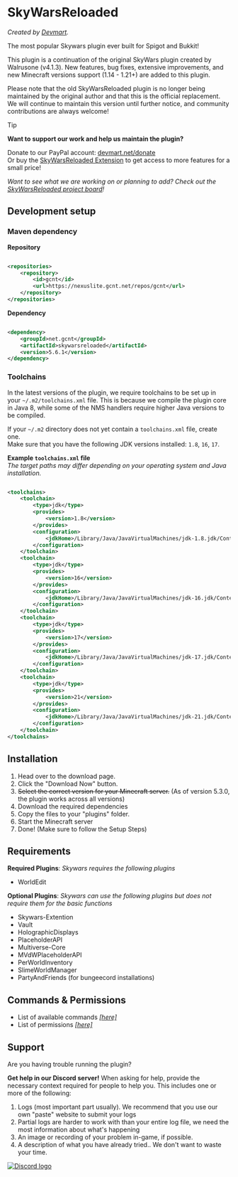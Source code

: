 # SkyWarsReloaded

*Created by [Devmart](https://devmart.net).*

The most popular Skywars plugin ever built for Spigot and Bukkit!

This plugin is a continuation of the original SkyWars plugin created by Walrusone (v4.1.3).
New features, bug fixes, extensive improvements, and new Minecraft versions support (1.14 - 1.21+) are added to this plugin.

Please note that the old SkyWarsReloaded plugin is no longer being maintained by the original author and that this is the official replacement.
We will continue to maintain this version until further notice, and community contributions are always welcome!

> [!TIP]  
> **Want to support our work and help us maintain the plugin?**
>
> Donate to our PayPal account: [devmart.net/donate](https://devmart.net/donate)  
> Or buy the [SkyWarsReloaded Extension](https://devmart.net/swre) to get access to more features for a small price!

*Want to see what we are working on or planning to add? Check out the [SkyWarsReloaded project board](https://github.com/users/lukasvdgaag/projects/2)!*

## Development setup

### Maven dependency

**Repository**

```xml

<repositories>
    <repository>
        <id>gcnt</id>
        <url>https://nexuslite.gcnt.net/repos/gcnt</url>
    </repository>
</repositories>
```

**Dependency**

```xml

<dependency>
    <groupId>net.gcnt</groupId>
    <artifactId>skywarsreloaded</artifactId>
    <version>5.6.1</version>
</dependency>
```

### Toolchains

In the latest versions of the plugin, we require toolchains to be set up in your `~/.m2/toolchains.xml` file.
This is because we compile the plugin core in Java 8, while some of the NMS handlers require higher Java versions to be compiled.

If your `~/.m2` directory does not yet contain a `toolchains.xml` file, create one.  
Make sure that you have the following JDK versions installed: `1.8`, `16`, `17`.

**Example `toolchains.xml` file**  
*The target paths may differ depending on your operating system and Java installation.*

```xml

<toolchains>
    <toolchain>
        <type>jdk</type>
        <provides>
            <version>1.8</version>
        </provides>
        <configuration>
            <jdkHome>/Library/Java/JavaVirtualMachines/jdk-1.8.jdk/Contents/Home</jdkHome>
        </configuration>
    </toolchain>
    <toolchain>
        <type>jdk</type>
        <provides>
            <version>16</version>
        </provides>
        <configuration>
            <jdkHome>/Library/Java/JavaVirtualMachines/jdk-16.jdk/Contents/Home</jdkHome>
        </configuration>
    </toolchain>
    <toolchain>
        <type>jdk</type>
        <provides>
            <version>17</version>
        </provides>
        <configuration>
            <jdkHome>/Library/Java/JavaVirtualMachines/jdk-17.jdk/Contents/Home</jdkHome>
        </configuration>
    </toolchain>
    <toolchain>
        <type>jdk</type>
        <provides>
            <version>21</version>
        </provides>
        <configuration>
            <jdkHome>/Library/Java/JavaVirtualMachines/jdk-21.jdk/Contents/Home</jdkHome>
        </configuration>
    </toolchain>
</toolchains>
```

## Installation

1. Head over to the download page.
2. Click the "Download Now" button.
3. ~~Select the correct version for your Minecraft server.~~ (As of version 5.3.0, the plugin works across all versions)
4. Download the required dependencies
5. Copy the files to your "plugins" folder.
6. Start the Minecraft server
7. Done! (Make sure to follow the Setup Steps)

## Requirements

**Required Plugins**: *Skywars requires the following plugins*

* WorldEdit

**Optional Plugins**: *Skywars can use the following plugins but does not require them for the basic functions*

* Skywars-Extention
* Vault
* HolographicDisplays
* PlaceholderAPI
* Multiverse-Core
* MVdWPlaceholderAPI
* PerWorldInventory
* SlimeWorldManager
* PartyAndFriends (for bungeecord installations)

## Commands & Permissions

* List of available commands [*[here]*](https://github.com/TechnicallyCoded/SkywarsReloadedWiki/wiki/commands)
* List of permissions [*[here]*](https://github.com/TechnicallyCoded/SkywarsReloadedWiki/wiki/permissions)

## Support

Are you having trouble running the plugin?

**Get help in our Discord server!**
When asking for help, provide the necessary context required for people to help you. This includes one or more of the following:

1. Logs (most important part usually). We recommend that you use our own "paste" website to submit your logs
2. Partial logs are harder to work with than your entire log file, we need the most information about what's happening
3. An image or recording of your problem in-game, if possible.
4. A description of what you have already tried.. We don't want to waste your time.

<a href="https://devmart.net/discord">
<picture>
    <source media="(prefers-color-scheme: dark)" srcset=" https://cdn.prod.website-files.com/6257adef93867e50d84d30e2/653714c18aeaa62dfe96cd3f_636e0b5493894cf60b300587_full_logo_white_RGB.svg">
    <source media="(prefers-color-scheme: light)" srcset="https://cdn.prod.website-files.com/6257adef93867e50d84d30e2/653714c1c624c0d37cd2d328_636e0b5061df290f5892d944_full_logo_black_RGB.svg">
    <img alt="Discord logo" src="https://cdn.prod.website-files.com/6257adef93867e50d84d30e2/653714c1c2d8d50382c7df8a_636e0b5061df29d55a92d945_full_logo_blurple_RGB.svg">
</picture>
</a>